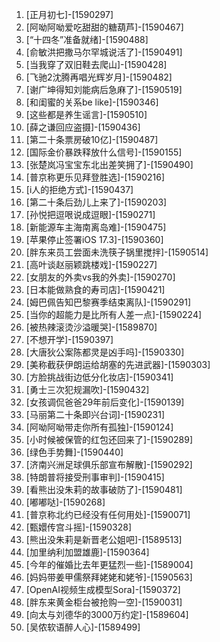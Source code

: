 
1. [正月初七]-[1590297]
1. [阿呦阿呦爱吃甜甜的糖葫芦]-[1590467]
1. [“十四冬”准备就绪]-[1590488]
1. [俞敏洪把撒马尔罕城说活了]-[1590491]
1. [当我穿了双旧鞋去爬山]-[1590428]
1. [飞驰2沈腾再唱光辉岁月]-[1590482]
1. [谢广坤得知刘能病后急麻了]-[1590519]
1. [和闺蜜的关系be like]-[1590346]
1. [这些都是养生谣言]-[1590510]
1. [薛之谦回应盗摄]-[1590436]
1. [第二十条票房破10亿]-[1590487]
1. [国际金价暴跌释放什么信号]-[1590155]
1. [张楚岚冯宝宝东北出差笑拥了]-[1590490]
1. [普京称更乐见拜登胜选]-[1590216]
1. [i人的拒绝方式]-[1590437]
1. [第二十条后劲儿上来了]-[1590203]
1. [孙悦把逗哏说成逗眼]-[1590271]
1. [新能源车主海南离岛难]-[1590475]
1. [苹果停止签署iOS 17.3]-[1590360]
1. [胖东来员工尝面未洗筷子锅里搅拌]-[1590514]
1. [高叶谈赵丽颖跳楼戏]-[1590227]
1. [女朋友的外卖vs我的外卖]-[1590270]
1. [日本能做熟食的寿司店]-[1590421]
1. [姆巴佩告知巴黎赛季结束离队]-[1590291]
1. [当你的超能力是比所有人差一点]-[1590224]
1. [被热辣滚烫沙溢暖哭]-[1589870]
1. [不想开学]-[1590397]
1. [大唐狄公案陈都灵是凶手吗]-[1590330]
1. [美称截获伊朗运给胡塞的先进武器]-[1590303]
1. [方脸挑战街边低分化妆店]-[1590341]
1. [勇士三次犯规漏吹]-[1590432]
1. [女孩调侃爸爸29年前后变化]-[1590139]
1. [马丽第二十条即兴台词]-[1590231]
1. [阿呦阿呦带走你所有孤独]-[1590124]
1. [小时候被保管的红包还回来了]-[1590289]
1. [绿色手势舞]-[1590440]
1. [济南兴洲足球俱乐部宣布解散]-[1590292]
1. [特朗普将接受刑事审判]-[1590415]
1. [看熊出没朱莉的故事破防了]-[1590481]
1. [嘟嘟哒]-[1590268]
1. [普京称北约已经没有任何用处]-[1590071]
1. [甄嬛传宫斗摇]-[1590328]
1. [熊出没朱莉是新晋老公姐吧]-[1589513]
1. [加里纳利加盟雄鹿]-[1590364]
1. [今年的催婚比去年更猛烈一些]-[1589004]
1. [妈妈带姜甲儒祭拜姥姥和姥爷]-[1590563]
1. [OpenAI视频生成模型Sora]-[1590372]
1. [胖东来黄金柜台被抢购一空]-[1590031]
1. [向太与刘德华的3000万约定]-[1589604]
1. [吴侬软语醉人心]-[1589499]